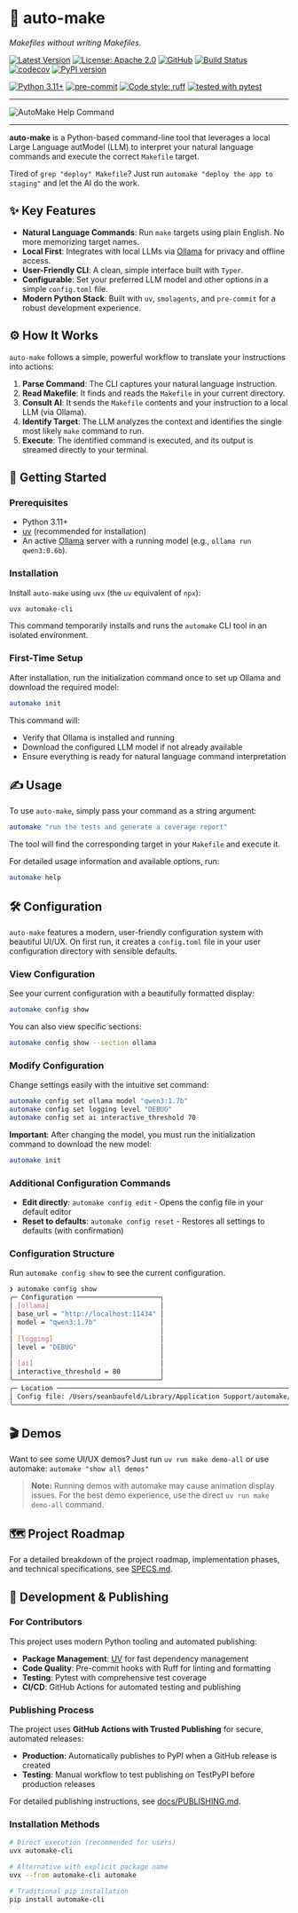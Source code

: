 # 🤖 auto-make
*Makefiles without writing Makefiles.*

[![Latest Version](https://img.shields.io/pypi/v/automake-cli?label=latest&logo=pypi&logoColor=white)](https://pypi.org/project/automake-cli/)
[![License: Apache 2.0](https://img.shields.io/badge/License-Apache%202.0-blue.svg)](https://www.apache.org/licenses/LICENSE-2.0)
[![GitHub](https://img.shields.io/badge/GitHub-181717?logo=github&logoColor=white)](https://github.com/biokraft/auto-make)
[![Build Status](https://github.com/biokraft/auto-make/actions/workflows/ci.yml/badge.svg)](https://github.com/biokraft/auto-make/actions/workflows/ci.yml)
[![codecov](https://img.shields.io/badge/coverage->85%-brightgreen?logo=codecov)](https://codecov.io/gh/biokraft/auto-make)
[![PyPI version](https://badge.fury.io/py/automake-cli.svg)](https://badge.fury.io/py/automake-cli)


[![Python 3.11+](https://img.shields.io/badge/Python-3.11+-3776AB.svg?logo=python&logoColor=white)](https://www.python.org/downloads/)
[![pre-commit](https://img.shields.io/badge/pre--commit-enabled-brightgreen?logo=pre-commit&logoColor=white)](https://github.com/pre-commit/pre-commit)
[![Code style: ruff](https://img.shields.io/badge/code%20style-ruff-black.svg)](https://github.com/astral-sh/ruff)
[![tested with pytest](https://img.shields.io/badge/tested%20with-pytest-0A9B7B.svg?logo=pytest)](https://pytest.org)

---

![AutoMake Help Command](./docs/help_cmd.png)

---

**auto-make** is a Python-based command-line tool that leverages a local Large Language autModel (LLM) to interpret your natural language commands and execute the correct `Makefile` target.

Tired of `grep "deploy" Makefile`? Just run `automake "deploy the app to staging"` and let the AI do the work.

## ✨ Key Features
- **Natural Language Commands**: Run `make` targets using plain English. No more memorizing target names.
- **Local First**: Integrates with local LLMs via [Ollama](https://ollama.ai/) for privacy and offline access.
- **User-Friendly CLI**: A clean, simple interface built with `Typer`.
- **Configurable**: Set your preferred LLM model and other options in a simple `config.toml` file.
- **Modern Python Stack**: Built with `uv`, `smolagents`, and `pre-commit` for a robust development experience.

## ⚙️ How It Works
`auto-make` follows a simple, powerful workflow to translate your instructions into actions:

1.  **Parse Command**: The CLI captures your natural language instruction.
2.  **Read Makefile**: It finds and reads the `Makefile` in your current directory.
3.  **Consult AI**: It sends the `Makefile` contents and your instruction to a local LLM (via Ollama).
4.  **Identify Target**: The LLM analyzes the context and identifies the single most likely `make` command to run.
5.  **Execute**: The identified command is executed, and its output is streamed directly to your terminal.

## 🚀 Getting Started

### Prerequisites
- Python 3.11+
- [uv](https://github.com/astral-sh/uv) (recommended for installation)
- An active [Ollama](https://ollama.ai/) server with a running model (e.g., `ollama run qwen3:0.6b`).

### Installation
Install `auto-make` using `uvx` (the `uv` equivalent of `npx`):
```bash
uvx automake-cli
```
This command temporarily installs and runs the `automake` CLI tool in an isolated environment.

### First-Time Setup
After installation, run the initialization command once to set up Ollama and download the required model:
```bash
automake init
```
This command will:
- Verify that Ollama is installed and running
- Download the configured LLM model if not already available
- Ensure everything is ready for natural language command interpretation

## ✍️ Usage
To use `auto-make`, simply pass your command as a string argument:

```bash
automake "run the tests and generate a coverage report"
```

The tool will find the corresponding target in your `Makefile` and execute it.

For detailed usage information and available options, run:
```bash
automake help
```

## 🛠️ Configuration
`auto-make` features a modern, user-friendly configuration system with beautiful UI/UX. On first run, it creates a `config.toml` file in your user configuration directory with sensible defaults.

### View Configuration
See your current configuration with a beautifully formatted display:
```bash
automake config show
```

You can also view specific sections:
```bash
automake config show --section ollama
```

### Modify Configuration
Change settings easily with the intuitive set command:
```bash
automake config set ollama model "qwen3:1.7b"
automake config set logging level "DEBUG"
automake config set ai interactive_threshold 70
```

**Important**: After changing the model, you must run the initialization command to download the new model:
```bash
automake init
```

### Additional Configuration Commands
- **Edit directly**: `automake config edit` - Opens the config file in your default editor
- **Reset to defaults**: `automake config reset` - Restores all settings to defaults (with confirmation)

### Configuration Structure

Run `automake config show` to see the current configuration.
```bash
❯ automake config show
╭─ Configuration ─────────────────────╮
│ [ollama]                            │
│ base_url = "http://localhost:11434" │
│ model = "qwen3:1.7b"                │
│                                     │
│ [logging]                           │
│ level = "DEBUG"                     │
│                                     │
│ [ai]                                │
│ interactive_threshold = 80          │
╰─────────────────────────────────────╯
╭─ Location ───────────────────────────────────────────────────────────────────────╮
│ Config file: /Users/seanbaufeld/Library/Application Support/automake/config.toml │
╰──────────────────────────────────────────────────────────────────────────────────╯
```

## 🎬 Demos
Want to see some UI/UX demos?
Just run `uv run make demo-all`
or use automake: `automake "show all demos"`

> **Note:** Running demos with automake may cause animation display issues. For the best demo experience, use the direct `uv run make demo-all` command.

## 🗺️ Project Roadmap
For a detailed breakdown of the project roadmap, implementation phases, and technical specifications, see [SPECS.md](SPECS.md).

## 🚀 Development & Publishing

### For Contributors
This project uses modern Python tooling and automated publishing:

- **Package Management**: [UV](https://github.com/astral-sh/uv) for fast dependency management
- **Code Quality**: Pre-commit hooks with Ruff for linting and formatting
- **Testing**: Pytest with comprehensive test coverage
- **CI/CD**: GitHub Actions for automated testing and publishing

### Publishing Process
The project uses **GitHub Actions with Trusted Publishing** for secure, automated releases:

- **Production**: Automatically publishes to PyPI when a GitHub release is created
- **Testing**: Manual workflow to test publishing on TestPyPI before production releases

For detailed publishing instructions, see [docs/PUBLISHING.md](docs/PUBLISHING.md).

### Installation Methods
```bash
# Direct execution (recommended for users)
uvx automake-cli

# Alternative with explicit package name
uvx --from automake-cli automake

# Traditional pip installation
pip install automake-cli
```
